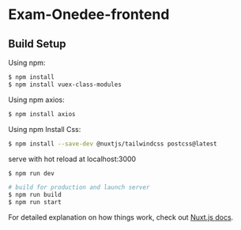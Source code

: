 # Exam-Onedee-frontend
## Build Setup
Using npm:
```bash
$ npm install
$ npm install vuex-class-modules
```
Using npm axios:
```bash
$ npm install axios
```
Using npm Install Css:
```bash
$ npm install --save-dev @nuxtjs/tailwindcss postcss@latest
```
serve with hot reload at localhost:3000
```bash
$ npm run dev

# build for production and launch server
$ npm run build
$ npm run start
```

For detailed explanation on how things work, check out [Nuxt.js docs](https://nuxtjs.org).
